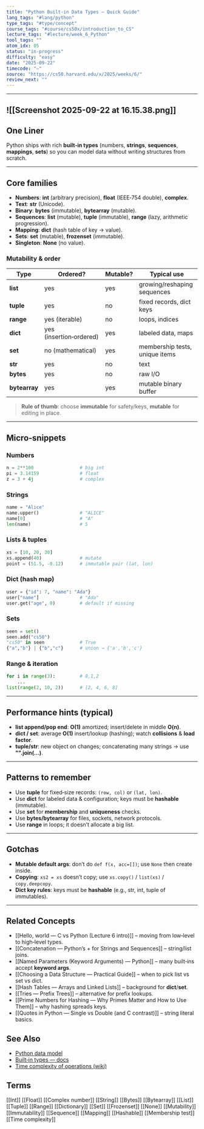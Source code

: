 ```yaml
---
title: "Python Built-in Data Types — Quick Guide"
lang_tags: "#lang/python"
type_tags: "#type/concept"
course_tags: "#course/cs50x/introduction_to_CS"
lecture_tags: "#lecture/week_6_Python"
tool_tags: ""
atom_idx: 05
status: "in-progress"
difficulty: "easy"
date: "2025-09-22"
timecode: "—"
source: "https://cs50.harvard.edu/x/2025/weeks/6/"
review_next: ""
---
```

---

![[Screenshot 2025-09-22 at 16.15.38.png]]
---

## One Liner
Python ships with rich **built‑in types** (numbers, **strings**, **sequences**, **mappings**, **sets**) so you can model data without writing structures from scratch.


---

## Core families
- **Numbers**: **int** (arbitrary precision), **float** (IEEE‑754 double), **complex**.  
- **Text**: **str** (Unicode).  
- **Binary**: **bytes** (immutable), **bytearray** (mutable).  
- **Sequences**: **list** (mutable), **tuple** (immutable), **range** (lazy, arithmetic progression).  
- **Mapping**: **dict** (hash table of key → value).  
- **Sets**: **set** (mutable), **frozenset** (immutable).  
- **Singleton**: **None** (no value).

### Mutability & order
| Type | Ordered? | Mutable? | Typical use |
|---|---|---|---|
| **list** | yes | yes | growing/reshaping sequences |
| **tuple** | yes | no | fixed records, dict keys |
| **range** | yes (iterable) | no | loops, indices |
| **dict** | yes (insertion‑ordered) | yes | labeled data, maps |
| **set** | no (mathematical) | yes | membership tests, unique items |
| **str** | yes | no | text |
| **bytes** | yes | no | raw I/O |
| **bytearray** | yes | yes | mutable binary buffer |

> **Rule of thumb**: choose **immutable** for safety/keys, **mutable** for editing in place.

---

## Micro‑snippets

### Numbers
```py
n = 2**100                 # big int
pi = 3.14159               # float
z = 3 + 4j                 # complex
```

### Strings
```py
name = "Alice"
name.upper()               # "ALICE"
name[0]                    # "A"
len(name)                  # 5
```

### Lists & tuples
```py
xs = [10, 20, 30]
xs.append(40)              # mutate
point = (51.5, -0.12)      # immutable pair (lat, lon)
```

### Dict (hash map)
```py
user = {"id": 7, "name": "Ada"}
user["name"]               # "Ada"
user.get("age", 0)         # default if missing
```

### Sets
```py
seen = set()
seen.add("cs50")
"cs50" in seen             # True
{"a","b"} | {"b","c"}      # union → {'a','b','c'}
```

### Range & iteration
```py
for i in range(3):         # 0,1,2
    ...
list(range(2, 10, 2))      # [2, 4, 6, 8]
```

---

## Performance hints (typical)
- **list append/pop end**: **O(1)** amortized; insert/delete in middle **O(n)**.  
- **dict / set**: average **O(1)** insert/lookup (hashing); watch **collisions** & **load factor**.  
- **tuple/str**: new object on changes; concatenating many strings → use **"".join(...)**.

---

## Patterns to remember
- Use **tuple** for fixed‑size records: `(row, col)` or `(lat, lon)`.  
- Use **dict** for labeled data & configuration; keys must be **hashable** (immutable).  
- Use **set** for **membership** and **uniqueness** checks.  
- Use **bytes/bytearray** for files, sockets, network protocols.  
- Use **range** in loops; it doesn’t allocate a big list.

---

## Gotchas
- **Mutable default args**: don’t do `def f(x, acc=[])`; use `None` then create inside.  
- **Copying**: `xs2 = xs` doesn’t copy; use `xs.copy()` / `list(xs)` / `copy.deepcopy`.  
- **Dict key rules**: keys must be **hashable** (e.g., str, int, tuple of immutables).

---

## Related Concepts
- [[Hello, world — C vs Python (Lecture 6 intro)]] – moving from low‑level to high‑level types.
- [[Concatenation — Python’s + for Strings and Sequences]] – string/list joins.
- [[Named Parameters (Keyword Arguments) — Python]] – many built‑ins accept **keyword args**.
- [[Choosing a Data Structure — Practical Guide]] – when to pick list vs set vs dict.
- [[Hash Tables — Arrays and Linked Lists]] – background for **dict**/**set**.
- [[Tries — Prefix Trees]] – alternative for prefix lookups.
- [[Prime Numbers for Hashing — Why Primes Matter and How to Use Them]] – why hashing spreads keys.
- [[Quotes in Python — Single vs Double (and C contrast)]] – string literal basics.

## See Also
- [Python data model](https://docs.python.org/3/reference/datamodel.html)
- [Built‑in types — docs](https://docs.python.org/3/library/stdtypes.html)
- [Time complexity of operations (wiki)](https://wiki.python.org/moin/TimeComplexity)

## Terms
[[Int]] [[Float]] [[Complex number]] [[String]] [[Bytes]] [[Bytearray]] [[List]] [[Tuple]] [[Range]] [[Dictionary]] [[Set]] [[Frozenset]] [[None]] [[Mutability]] [[Immutability]] [[Sequence]] [[Mapping]] [[Hashable]] [[Membership test]] [[Time complexity]]